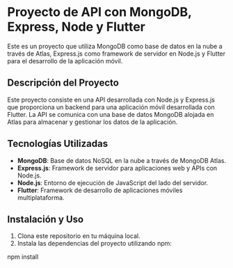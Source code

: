 # Proyecto de API con MongoDB, Express, Node y Flutter

Este es un proyecto que utiliza MongoDB como base de datos en la nube a través de Atlas, Express.js como framework de servidor en Node.js y Flutter para el desarrollo de la aplicación móvil.

## Descripción del Proyecto

Este proyecto consiste en una API desarrollada con Node.js y Express.js que proporciona un backend para una aplicación móvil desarrollada con Flutter. La API se comunica con una base de datos MongoDB alojada en Atlas para almacenar y gestionar los datos de la aplicación.

## Tecnologías Utilizadas

- **MongoDB**: Base de datos NoSQL en la nube a través de MongoDB Atlas.
- **Express.js**: Framework de servidor para aplicaciones web y APIs con Node.js.
- **Node.js**: Entorno de ejecución de JavaScript del lado del servidor.
- **Flutter**: Framework de desarrollo de aplicaciones móviles multiplataforma.

## Instalación y Uso

1. Clona este repositorio en tu máquina local.
2. Instala las dependencias del proyecto utilizando npm:


npm install
